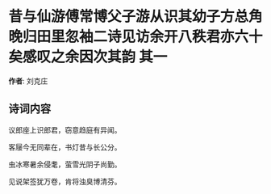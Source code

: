 # 昔与仙游傅常博父子游从识其幼子方总角晚归田里忽袖二诗见访余开八秩君亦六十矣感叹之余因次其韵  其一

**作者**: 刘克庄

## 诗词内容

议郎座上识郎君，窃意趋庭有异闻。

客屦今无同辈在，书灯昔与长公分。

虫冰寒暑余侵耄，萤雪光阴子尚勤。

见说架签犹万卷，肯将浊臭博清芬。


